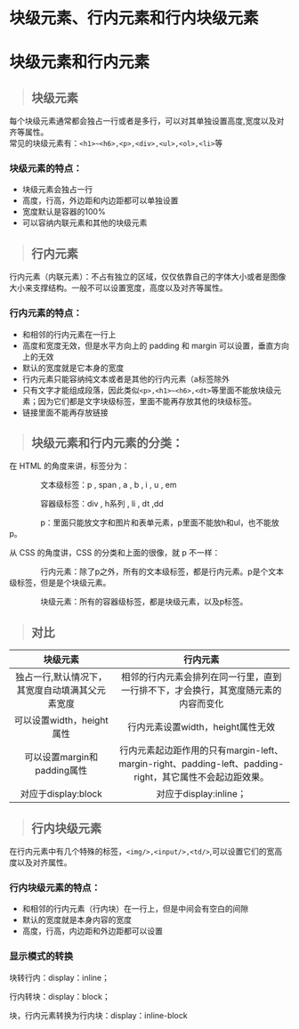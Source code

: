# 块级元素、行内元素和行内块级元素
# 块级元素和行内元素  

>## 块级元素  

每个块级元素通常都会独占一行或者是多行，可以对其单独设置高度,宽度以及对齐等属性。  
常见的块级元素有：`<h1>~<h6>,<p>,<div>,<ul>,<ol>,<li>`等  

### 块级元素的特点：

* 块级元素会独占一行  
* 高度，行高，外边距和内边距都可以单独设置  
* 宽度默认是容器的100%  
* 可以容纳内联元素和其他的块级元素  
>## 行内元素  

行内元素（内联元素）：不占有独立的区域，仅仅依靠自己的字体大小或者是图像大小来支撑结构。一般不可以设置宽度，高度以及对齐等属性。 
 
### 行内元素的特点：

- 和相邻的行内元素在一行上
- 高度和宽度无效，但是水平方向上的 padding 和 margin 可以设置，垂直方向上的无效
- 默认的宽度就是它本身的宽度
- 行内元素只能容纳纯文本或者是其他的行内元素（a标签除外
- 只有文字才能组成段落，因此类似`<p>,<h1>~<h6>,<dt>`等里面不能放块级元素；因为它们都是文字块级标签，里面不能再存放其他的块级标签。
- 链接里面不能再存放链接  

>## 块级元素和行内元素的分类：  
  
在 HTML 的角度来讲，标签分为：

　　　　文本级标签：p , span , a , b , i , u , em

　　　　容器级标签：div , h系列 , li , dt ,dd

　　　　p：里面只能放文字和图片和表单元素，p里面不能放h和ul，也不能放p。

从 CSS 的角度讲，CSS 的分类和上面的很像，就 p 不一样：

　　　　行内元素：除了p之外，所有的文本级标签，都是行内元素。p是个文本级标签，但是是个块级元素。

　　　　块级元素：所有的容器级标签，都是块级元素，以及p标签。
  
>## 对比  

块级元素|行内元素
:---:|:---:
独占一行,默认情况下，其宽度自动填满其父元素宽度|相邻的行内元素会排列在同一行里，直到一行排不下，才会换行，其宽度随元素的内容而变化
可以设置width，height属性|行内元素设置width，height属性无效
可以设置margin和padding属性|行内元素起边距作用的只有margin-left、margin-right、padding-left、padding-right，其它属性不会起边距效果。
对应于display:block|对应于display:inline；

  
>## 行内块级元素  

在行内元素中有几个特殊的标签，`<img/>,<input/>,<td/>`,可以设置它们的宽高度以及对齐属性。  

### 行内块级元素的特点：

+ 和相邻的行内元素（行内块）在一行上，但是中间会有空白的间隙
+ 默认的宽度就是本身内容的宽度
+ 高度，行高，内边距和外边距都可以设置  

### 显示模式的转换

块转行内：display：inline； 

行内转块：display：block； 

块，行内元素转换为行内块：display：inline-block
